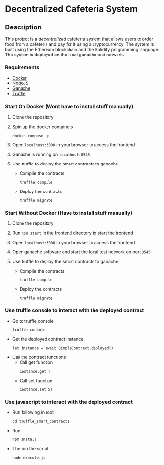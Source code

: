 # Decentralized Cafeteria System

## Description
This project is a _*decentralized*_ cafeteria system that allows users to order food from a cafeteria and pay for it using a cryptocurrency. The system is built using the Ethereum blockchain and the Solidity programming language. The system is deployed on the local ganache test network.

### Requirements
- [Docker](https://docs.docker.com/get-docker/)
- [NodeJS](https://nodejs.org/en/download/)
- [Ganache](https://www.trufflesuite.com/ganache)
- [Truffle](https://www.trufflesuite.com/truffle)

### Start On Docker (Wont have to install stuff manually)
1. Clone the repository

2. Spin up the docker containers
    ```
    docker-compose up
    ```
3. Open `localhost:3000` in your browser to access the frontend
4. Ganache is running on `localhost:8545`
5. Use truffle to deploy the smart contracts to ganache
    - Compile the contracts
        ```
        truffle compile
        ```
    - Deploy the contracts
        ```
        truffle migrate
        ```

### Start Without Docker (Have to install stuff manually)
1. Clone the repository

2. Run `npm start` in the frontend directory to start the frontend
3. Open `localhost:3000` in your browser to access the frontend
4. Open ganache software and start the local test network on port `8545`
5. Use truffle to deploy the smart contracts to ganache
    - Compile the contracts
        ```
        truffle compile
        ```
    - Deploy the contracts
        ```
        truffle migrate
        ```

### Use truffle console to interact with the deployed contract
- Go to truffle console
    ```
    truffle console
    ```
- Get the deployed contract instance
    ```
    let instance = await SimpleContract.deployed()
    ```
- Call the contract functions
    - Call get function
        ```
        instance.get()
        ```
    - Call set function
        ```
        instance.set(5)
        ```

### Use javascript to interact with the deployed contract

- Run following in root
    ```
    cd truffle_smart_contracts
    ```
- Run
    ```
    npm install
    ```
- The run the script
    ```
    node execute.js
    ```


